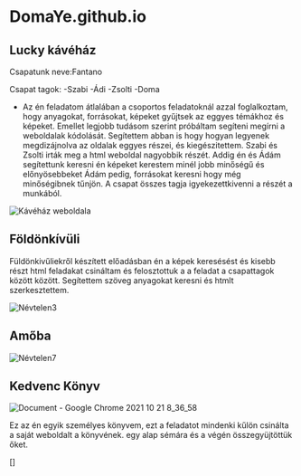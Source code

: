 # DomaYe.github.io

## Lucky kávéház

Csapatunk neve:Fantano

Csapat tagok:
-Szabi
-Ádi
-Zsolti
-Doma

- Az én feladatom átlalában a csoportos feladatoknál azzal foglalkoztam, hogy anyagokat, forrásokat, képeket gyűjtsek az eggyes témákhoz és képeket.
Emellet legjobb tudásom szerint próbáltam segíteni megírni a weboldalak kódolását.
Segítettem abban is hogy hogyan legyenek megdizájnolva az oldalak eggyes részei, és kiegészitettem.
Szabi és Zsolti irták meg a html weboldal nagyobbik részét.
Addig én és Ádám segítettunk keresni én képeket kerestem minél jobb minőségű és előnyösebbeket Ádám pedig, forrásokat keresni hogy még minőségibnek tűnjön. 
A csapat összes tagja igyekezettkivenni a részét a munkából.

![Kávéház weboldala](https://user-images.githubusercontent.com/90690660/150000210-425d0492-aba2-4244-97e3-e2a048326c8d.png)

## Földönkívüli

Füldönkivűliekről készített előadásban én a képek keresésést és kisebb részt html feladakat csináltam 
és felosztottuk a a feladat a csapattagok között között. Segítettem szöveg anyagokat keresni és htmlt szerkesztettem.
 
 ![Névtelen3](https://user-images.githubusercontent.com/90690660/150309402-56317c7f-5430-42f4-8a86-610015302228.png)

 
 ## Amőba
 
 ![Névtelen7](https://user-images.githubusercontent.com/90690660/150312053-8eacde04-8b16-458f-a7a8-362aaba94e41.png)

 
 ## Kedvenc Könyv
 
 ![Document - Google Chrome 2021 10 21  8_36_58](https://user-images.githubusercontent.com/90690660/150309441-9665add5-0f8a-4d5c-b25a-063ff4d63a8c.png)

Ez az én egyik személyes könyvem, ezt a feladatot mindenki kűlön csinálta a saját weboldalt a könyvének.
egy alap sémára és a végén összegyüjtöttük őket.
 
 
 
 []
 
